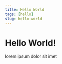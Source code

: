 ```yaml
---
title: Hello World
tags: [hello]
slug: hello-world
---
```


# Hello World!

lorem ipsum dolor sit imet
